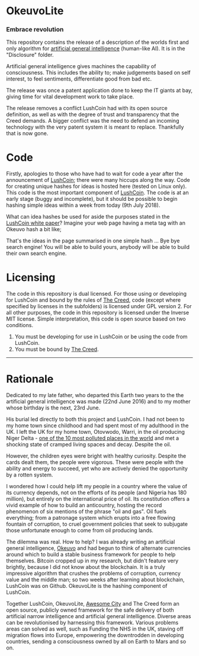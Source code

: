# OkeuvoLite
### Embrace revolution
This repository contains the release of a description of the worlds first and only algorithm for [artificial general intelligence](https://en.wikipedia.org/wiki/Artificial_general_intelligence) (human-like AI). It is in the "Disclosure" folder.

Artificial general intelligence gives machines the capability of consciousness. This includes the ability to; make judgements based on self interest, to feel sentiments, differentiate good from bad etc.

The release was once a patent application done to keep the IT giants at bay, giving time for vital development work to take place.

The release removes a conflict LushCoin had with its open source definition, as well as with the degree of trust and transparency that the Creed demands.
A bigger conflict was the need to defend an incoming technology with the very patent system it is meant to replace. Thankfully that is now gone.

# Code
Firstly, apologies to those who have had to wait for code a year after the announcement of [LushCoin](https://github.com/Grand-Axe/LushCoin); there were many hiccups along the way.
Code for creating unique hashes for ideas is hosted here (tested on Linux only). This code is the most important component of [LushCoin](https://github.com/Grand-Axe/LushCoin).
The code is at an early stage (buggy and incomplete), but it should be possible to begin hashing simple ideas within a week from today (9th July 2018).

What can idea hashes be used for aside the purposes stated in the [LushCoin white paper](https://github.com/Grand-Axe/LushCoin/raw/master/Docs/LushCoinWhitePaper.pdf)? Imagine your web page having a meta tag with an Okeuvo hash a bit like;

<meta name="okeuvo" content="rtE38jhhd0erqtyquiih920iojd0921j0k020iuhsbh">

That's the ideas in the page summarised in one simple hash ... Bye bye search engine! You will be able to build yours, anybody will be able to build their own search engine.

# Licensing
The code in this repository is dual licensed. For those using or developing for LushCoin and bound by the rules of [The Creed](https://github.com/Grand-Axe/The-Creed), code (except where specified by licenses in the subfolders) is licensed under GPL version 2. For all other purposes, the code in this repository is licensed under the Inverse MIT license.
Simple interpretation, this code is open source based on two conditions.
1. You must be developing for use in LushCoin or be using the code from LushCoin.
2. You must be bound by [The Creed](https://github.com/Grand-Axe/The-Creed).

<hr/>

# Rationale
Dedicated to my late father, who departed this Earth two years to the the artificial general intelligence was made (22nd June 2016) and to my mother whose birthday is the next, 23rd June.

His burial led directly to both this project and LushCoin. I had not been to my home town since childhood and had spent most of my adulthood in the UK. I left the UK for my home town, Otovwodo, Warri, in the oil producing Niger Delta - [one of the 10 most polluted places in the world](http://science.time.com/2013/11/04/urban-wastelands-the-worlds-10-most-polluted-places/slide/niger-river-delta-nigeria/) and met a shocking state of cramped living spaces and decay. Despite the oil.

However, the children eyes were bright with healthy curiosity. Despite the cards dealt them, the people were vigorous. These were people with the ability and energy to succeed, yet who are actively denied the opportunity by a rotten system.

I wondered how I could help lift my people in a country where the value of its currency depends, not on the efforts of its people (and Nigeria has 180 million), but entirely on the international price of oil. Its constitution offers a vivid example of how to build an anticountry, hosting the record phenomenon of six mentions of the phrase "oil and gas".
Oil fuels everything; from a patronage system which erupts into a free flowing fountain of corruption, to cruel government policies that seek to subjugate those unfortunate enough to come from oil producing lands.

The dilemma was real. How to help? I was already writing an artificial general intelligence, [Okeuvo](http://www.mindmutiny.com) and had begun to think of alternate currencies around which to build a stable business framework for people to help themselves. Bitcoin cropped up in my research, but didn't feature very brightly, because I did not know about the blockchain. It is a truly impressive algorithm that crushes the problems of corruption, currency value and the middle man; so two weeks after learning about blockchain, LushCoin was on Github. OkeuvoLite is the hashing component of LushCoin.

Together LushCoin, OkeuvoLite, [Awesome City](https://github.com/Grand-Axe/Awesome-City) and The Creed form an open source, publicly owned framework for the safe delivery of both artificial narrow intelligence and artificial general intelligence.
Diverse areas can be revolutionised by harnessing this framework. Various problems areas can solved as well, such as Funding the NHS in the UK, staving off migration flows into Europe, empowering the downtrodden in developing countries, sending a consciousness owned by all on Earth to Mars and so on.
